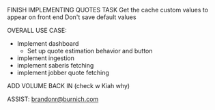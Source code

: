 FINISH IMPLEMENTING QUOTES TASK
Get the cache custom values to appear on front end
Don't save default values 

OVERALL USE CASE:
- Implement dashboard
  - Set up quote estimation behavior and button
- implement ingestion
- implement saberis fetching
- implement jobber quote fetching


ADD VOLUME BACK IN (check w Kiah why)


ASSIST:
brandonr@burnich.com

